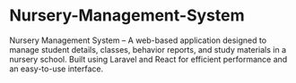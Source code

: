 # Nursery-Management-System
Nursery Management System – A web-based application designed to manage student details, classes, behavior reports, and study materials in a nursery school. Built using Laravel and React for efficient performance and an easy-to-use interface.
